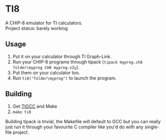 TI8
===

A CHIP-8 emulator for TI calculators.  
Project status: barely working

Usage
-----

1. Put it on your calculator through TI Graph-Link.
2. Run your CHIP-8 programs through tipack
   (`tipack myprog.ch8 folder\myprog CH8 myprog.v2y`).
3. Put them on your calculator too.
4. Run `ti8("folder\myprog")` to launch the program.

Building
--------

1. Get [TIGCC](http://tigcc.ticalc.org) and Make
2. `make ti8`

Building tipack is trivial, the Makefile will default to GCC but you can really
just run it through your favourite C compiler like you'd do with any single-file
project.

